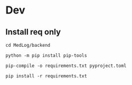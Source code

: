# Dev

##  Install req only

`cd MedLog/backend`

`python -m pip install pip-tools`

`pip-compile -o requirements.txt pyproject.toml`

`pip install -r requirements.txt`